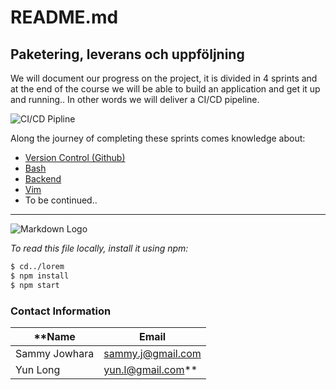# README.md


## Paketering, leverans och uppföljning

We will document our progress on the project, it is divided in 4 sprints and at the end of the course we will be able to build an application and get it up and running.. 
In other words we will deliver a CI/CD pipeline.


![CI/CD Pipline](https://miro.medium.com/max/1400/1*7k5Z3-gJaqrY7YFxQx509g.png)

Along the journey of completing these sprints comes knowledge about:  
* [Version Control (Github)](https://git-scm.com/book/en/v2/Getting-Started-About-Version-Control)
* [Bash](https://opensource.com/resources/what-bash)
* [Backend](https://techterms.com/definition/backend)
* [Vim](https://www.loginradius.com/blog/engineering/vim-getting-started/)
* To be continued..

---

![Markdown Logo](https://markdown-here.com/img/icon256.png)

*To read this file locally, install it using npm:*
```bash
$ cd../lorem
$ npm install
$ npm start
```





### Contact Information
**Name   	     | Email
----------   | ----------
Sammy Jowhara | sammy.j@gmail.com
Yun Long     | yun.l@gmail.com**
